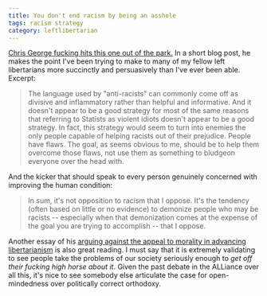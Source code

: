 ```yaml
---
title: You don't end racism by being an asshole
tags: racism strategy
category: leftlibertarian
---
```

[Chris George fucking hits this one out of the park.](http://newkindofmind.blogspot.com/2010/09/why-im-not-anti-racist.html) In a short blog post, he makes the point I've been trying to make to many of my fellow left libertarians more succinctly and persuasively than I've ever been able. Excerpt:

>The language used by "anti-racists" can commonly come off as divisive and inflammatory rather than helpful and informative. And it doesn't appear to be a good strategy for most of the same reasons that referring to Statists as violent idiots doesn't appear to be a good strategy. In fact, this strategy would seem to turn into enemies the only people capable of helping racists out of their prejudice. People have flaws. The goal, as seems obvious to me, should be to help them overcome those flaws, not use them as something to bludgeon everyone over the head with. 

And the kicker that should speak to every person genuinely concerned with improving the human condition:

>In sum, it's not opposition to racism that I oppose. It's the tendency (often based on little or no evidence) to demonize people who may be racists -- especially when that demonization comes at the expense of the goal you are trying to accomplish -- that I oppose.

Another essay of his [arguing against the appeal to morality in advancing libertarianism](http://www.libertarianminds.com/moralizing-isn't-getting-libertarians-anywhere) is also great reading. I must say that it is extremely validating to see people take the problems of our society seriously enough to _get off their fucking high horse about it_. Given the past debate in the ALLiance over all this, it's nice to see somebody else articulate the case for open-mindedness over politically correct orthodoxy.